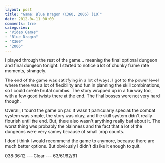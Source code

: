 ```yaml
---
layout: post
title: "Game: Blue Dragon (X360, 2006) (10)"
date: 2012-04-11 00:00
comments: true
categories:
- "Video Games"
- "Blue Dragon"
- "X360"
- "2006"
---
```


I played through the rest of the game... meaning the final
optional dungeon and final dungeon tonight. I started to notice a
lot of chunky frame rate moments, strangely.

The end of the game was satisfying in a lot of ways. I got to the
power level where there was a lot of flexibility and fun in
planning the skill combinations, so I could create brutal
combos. The story wrapped up in a fun way too, with a few good
twists there at the end. The final bosses were not very hard
though.

Overall, I found the game on par. It wasn't particularly special:
the combat system was simple, the story was okay, and the skill
system didn't really flourish until the end. But, there also
wasn't anything really bad about it. The worst thing was probably
the plainness and the fact that a lot of the dungeons were very
samey because of small prop counts.

I don't think I would recommend the game to anymore, because there
are much better options. But obviously I didn't dislike it enough
to quit.

038:36:12 --- Clear --- 63/61/62/61
